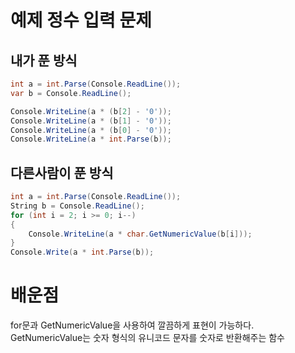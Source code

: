 # 예제 정수 입력 문제

## 내가 푼 방식
``` cs
int a = int.Parse(Console.ReadLine());
var b = Console.ReadLine();

Console.WriteLine(a * (b[2] - '0'));
Console.WriteLine(a * (b[1] - '0'));
Console.WriteLine(a * (b[0] - '0'));
Console.WriteLine(a * int.Parse(b));
```

## 다른사람이 푼 방식
``` cs
int a = int.Parse(Console.ReadLine());
String b = Console.ReadLine();
for (int i = 2; i >= 0; i--)
{
    Console.WriteLine(a * char.GetNumericValue(b[i]));
}
Console.Write(a * int.Parse(b));
```

# 배운점
for문과 GetNumericValue을 사용하여 깔끔하게 표현이 가능하다.  
GetNumericValue는 숫자 형식의 유니코드 문자를 숫자로 반환해주는 함수